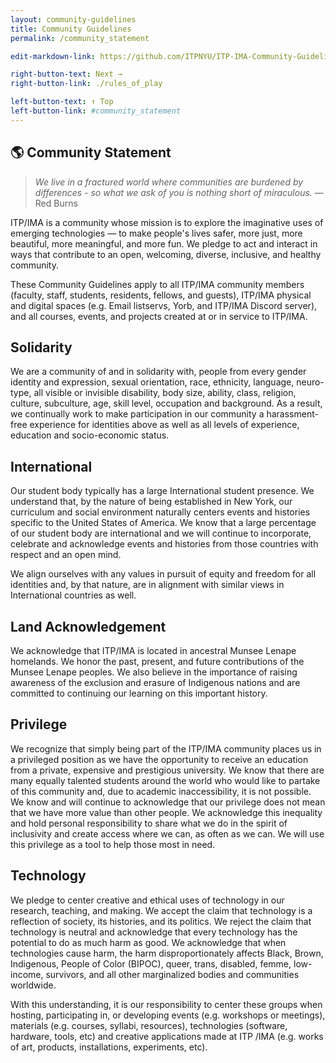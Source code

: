 ```yaml
---
layout: community-guidelines
title: Community Guidelines
permalink: /community_statement

edit-markdown-link: https://github.com/ITPNYU/ITP-IMA-Community-Guidelines/edit/main/community_statement.md

right-button-text: Next →
right-button-link: ./rules_of_play

left-button-text: ↑ Top
left-button-link: #community_statement
---
```


## <a name="community_statement">🌎 Community Statement</a>

> _We live in a fractured world where communities are burdened by differences - so what we ask of you is nothing short of miraculous._
> — Red Burns

ITP/IMA is a community whose mission is to explore the imaginative uses of emerging technologies — to make people's lives safer, more just, more beautiful, more meaningful, and more fun. We pledge to act and interact in ways that contribute to an open, welcoming, diverse, inclusive, and healthy community.

These Community Guidelines apply to all ITP/IMA community members (faculty, staff, students, residents, fellows, and guests), ITP/IMA physical and digital spaces (e.g. Email listservs, Yorb, and ITP/IMA Discord server), and all courses, events, and projects created at or in service to ITP/IMA.

## <a name="solidarity">Solidarity</a>

We are a community of and in solidarity with, people from every gender identity and expression, sexual orientation, race, ethnicity, language, neuro-type, all visible or invisible disability, body size, ability, class, religion, culture, subculture, age, skill level, occupation and background. As a result, we continually work to make participation in our community a harassment-free experience for identities above as well as all levels of experience, education and socio-economic status.

## <a name="international">International</a>

Our student body typically has a large International student presence. We understand that, by the nature of being established in New York, our curriculum and social environment naturally centers events and histories specific to the United States of America. We know that a large percentage of our student body are international and we will continue to incorporate, celebrate and acknowledge events and histories from those countries with respect and an open mind.

We align ourselves with any values in pursuit of equity and freedom for all identities and, by that nature, are in alignment with similar views in International countries as well.

## <a name="land_acknowledgement">Land Acknowledgement</a>

We acknowledge that ITP/IMA is located in ancestral Munsee Lenape homelands. We honor the past, present, and future contributions of the Munsee Lenape peoples. We also believe in the importance of raising awareness of the exclusion and erasure of Indigenous nations and are committed to continuing our learning on this important history.

## <a name="privilege">Privilege</a>

We recognize that simply being part of the ITP/IMA community places us in a privileged position as we have the opportunity to receive an education from a private, expensive and prestigious university. We know that there are many equally talented students around the world who would like to partake of this community and, due to academic inaccessibility, it is not possible. We know and will continue to acknowledge that our privilege does not mean that we have more value than other people. We acknowledge this inequality and hold personal responsibility to share what we do in the spirit of inclusivity and create access where we can, as often as we can. We will use this privilege as a tool to help those most in need.

## <a name="technology">Technology</a>

We pledge to center creative and ethical uses of technology in our research, teaching, and making. We accept the claim that technology is a reflection of society, its histories, and its politics. We reject the claim that technology is neutral and acknowledge that every technology has the potential to do as much harm as good. We acknowledge that when technologies cause harm, the harm disproportionately affects Black, Brown, Indigenous, People of Color (BIPOC), queer, trans, disabled, femme, low-income, survivors, and all other marginalized bodies and communities worldwide.

With this understanding, it is our responsibility to center these groups when hosting, participating in, or developing events (e.g. workshops or meetings), materials (e.g. courses, syllabi, resources), technologies (software, hardware, tools, etc) and creative applications made at ITP /IMA (e.g. works of art, products, installations, experiments, etc).

<!--## <a name="footnotes">Footnotes</a>

1: This is an example of a footnote. Interactive Telecommuncations Program / Interactive Media Arts-->
